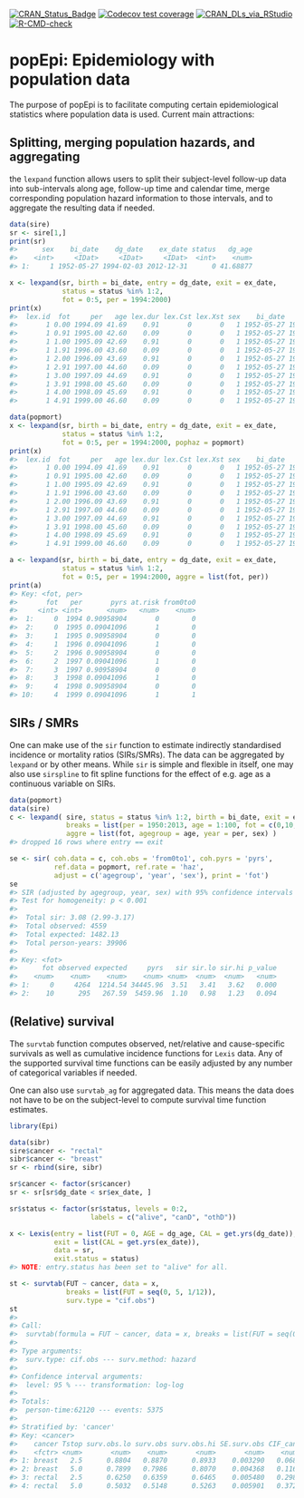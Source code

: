 [![CRAN_Status_Badge](https://www.r-pkg.org/badges/version/popEpi)](https://cran.r-project.org/package=popEpi)
[![Codecov test
coverage](https://codecov.io/gh/FinnishCancerRegistry/popEpi/branch/master/graph/badge.svg)](https://app.codecov.io/gh/FinnishCancerRegistry/popEpi?branch=master)
[![CRAN_DLs_via_RStudio](https://cranlogs.r-pkg.org/badges/popEpi)](https://cran.r-project.org/package=popEpi)
[![R-CMD-check](https://github.com/FinnishCancerRegistry/popEpi/actions/workflows/R-CMD-check.yaml/badge.svg)](https://github.com/FinnishCancerRegistry/popEpi/actions/workflows/R-CMD-check.yaml)

# popEpi: Epidemiology with population data

The purpose of popEpi is to facilitate computing certain epidemiological
statistics where population data is used. Current main attractions:

## Splitting, merging population hazards, and aggregating

the `lexpand` function allows users to split their subject-level
follow-up data into sub-intervals along age, follow-up time and calendar
time, merge corresponding population hazard information to those
intervals, and to aggregate the resulting data if needed.

``` r
data(sire)
sr <- sire[1,]
print(sr)
#>      sex    bi_date    dg_date    ex_date status   dg_age
#>    <int>     <IDat>     <IDat>     <IDat>  <int>    <num>
#> 1:     1 1952-05-27 1994-02-03 2012-12-31      0 41.68877
```

``` r
x <- lexpand(sr, birth = bi_date, entry = dg_date, exit = ex_date,
             status = status %in% 1:2, 
             fot = 0:5, per = 1994:2000)
print(x)
#>  lex.id  fot     per   age lex.dur lex.Cst lex.Xst sex    bi_date    dg_date    ex_date status dg_age
#>       1 0.00 1994.09 41.69    0.91       0       0   1 1952-05-27 1994-02-03 2012-12-31      0  41.69
#>       1 0.91 1995.00 42.60    0.09       0       0   1 1952-05-27 1994-02-03 2012-12-31      0  41.69
#>       1 1.00 1995.09 42.69    0.91       0       0   1 1952-05-27 1994-02-03 2012-12-31      0  41.69
#>       1 1.91 1996.00 43.60    0.09       0       0   1 1952-05-27 1994-02-03 2012-12-31      0  41.69
#>       1 2.00 1996.09 43.69    0.91       0       0   1 1952-05-27 1994-02-03 2012-12-31      0  41.69
#>       1 2.91 1997.00 44.60    0.09       0       0   1 1952-05-27 1994-02-03 2012-12-31      0  41.69
#>       1 3.00 1997.09 44.69    0.91       0       0   1 1952-05-27 1994-02-03 2012-12-31      0  41.69
#>       1 3.91 1998.00 45.60    0.09       0       0   1 1952-05-27 1994-02-03 2012-12-31      0  41.69
#>       1 4.00 1998.09 45.69    0.91       0       0   1 1952-05-27 1994-02-03 2012-12-31      0  41.69
#>       1 4.91 1999.00 46.60    0.09       0       0   1 1952-05-27 1994-02-03 2012-12-31      0  41.69
```

``` r
data(popmort)
x <- lexpand(sr, birth = bi_date, entry = dg_date, exit = ex_date,
             status = status %in% 1:2, 
             fot = 0:5, per = 1994:2000, pophaz = popmort)
print(x)
#>  lex.id  fot     per   age lex.dur lex.Cst lex.Xst sex    bi_date    dg_date    ex_date status dg_age pop.haz   pp
#>       1 0.00 1994.09 41.69    0.91       0       0   1 1952-05-27 1994-02-03 2012-12-31      0  41.69       0 1.00
#>       1 0.91 1995.00 42.60    0.09       0       0   1 1952-05-27 1994-02-03 2012-12-31      0  41.69       0 1.00
#>       1 1.00 1995.09 42.69    0.91       0       0   1 1952-05-27 1994-02-03 2012-12-31      0  41.69       0 1.00
#>       1 1.91 1996.00 43.60    0.09       0       0   1 1952-05-27 1994-02-03 2012-12-31      0  41.69       0 1.00
#>       1 2.00 1996.09 43.69    0.91       0       0   1 1952-05-27 1994-02-03 2012-12-31      0  41.69       0 1.00
#>       1 2.91 1997.00 44.60    0.09       0       0   1 1952-05-27 1994-02-03 2012-12-31      0  41.69       0 1.00
#>       1 3.00 1997.09 44.69    0.91       0       0   1 1952-05-27 1994-02-03 2012-12-31      0  41.69       0 1.01
#>       1 3.91 1998.00 45.60    0.09       0       0   1 1952-05-27 1994-02-03 2012-12-31      0  41.69       0 1.01
#>       1 4.00 1998.09 45.69    0.91       0       0   1 1952-05-27 1994-02-03 2012-12-31      0  41.69       0 1.01
#>       1 4.91 1999.00 46.60    0.09       0       0   1 1952-05-27 1994-02-03 2012-12-31      0  41.69       0 1.01
```

``` r
a <- lexpand(sr, birth = bi_date, entry = dg_date, exit = ex_date,
             status = status %in% 1:2,
             fot = 0:5, per = 1994:2000, aggre = list(fot, per))
print(a)
#> Key: <fot, per>
#>       fot   per       pyrs at.risk from0to0
#>     <int> <int>      <num>   <num>    <num>
#>  1:     0  1994 0.90958904       0        0
#>  2:     0  1995 0.09041096       1        0
#>  3:     1  1995 0.90958904       0        0
#>  4:     1  1996 0.09041096       1        0
#>  5:     2  1996 0.90958904       0        0
#>  6:     2  1997 0.09041096       1        0
#>  7:     3  1997 0.90958904       0        0
#>  8:     3  1998 0.09041096       1        0
#>  9:     4  1998 0.90958904       0        0
#> 10:     4  1999 0.09041096       1        1
```

## SIRs / SMRs

One can make use of the `sir` function to estimate indirectly
standardised incidence or mortality ratios (SIRs/SMRs). The data can be
aggregated by `lexpand` or by other means. While `sir` is simple and
flexible in itself, one may also use `sirspline` to fit spline functions
for the effect of e.g. age as a continuous variable on SIRs.

``` r
data(popmort)
data(sire)
c <- lexpand( sire, status = status %in% 1:2, birth = bi_date, exit = ex_date, entry = dg_date,
              breaks = list(per = 1950:2013, age = 1:100, fot = c(0,10,20,Inf)), 
              aggre = list(fot, agegroup = age, year = per, sex) )
#> dropped 16 rows where entry == exit

se <- sir( coh.data = c, coh.obs = 'from0to1', coh.pyrs = 'pyrs', 
           ref.data = popmort, ref.rate = 'haz', 
           adjust = c('agegroup', 'year', 'sex'), print = 'fot')
se
#> SIR (adjusted by agegroup, year, sex) with 95% confidence intervals (profile) 
#> Test for homogeneity: p < 0.001 
#> 
#>  Total sir: 3.08 (2.99-3.17)
#>  Total observed: 4559
#>  Total expected: 1482.13
#>  Total person-years: 39906 
#> 
#> Key: <fot>
#>      fot observed expected     pyrs   sir sir.lo sir.hi p_value
#>    <num>    <num>    <num>    <num> <num>  <num>  <num>   <num>
#> 1:     0     4264  1214.54 34445.96  3.51   3.41   3.62   0.000
#> 2:    10      295   267.59  5459.96  1.10   0.98   1.23   0.094
```

## (Relative) survival

The `survtab` function computes observed, net/relative and
cause-specific survivals as well as cumulative incidence functions for
`Lexis` data. Any of the supported survival time functions can be easily
adjusted by any number of categorical variables if needed.

One can also use `survtab_ag` for aggregated data. This means the data
does not have to be on the subject-level to compute survival time
function estimates.

``` r
library(Epi)

data(sibr)
sire$cancer <- "rectal"
sibr$cancer <- "breast"
sr <- rbind(sire, sibr)

sr$cancer <- factor(sr$cancer)
sr <- sr[sr$dg_date < sr$ex_date, ]

sr$status <- factor(sr$status, levels = 0:2, 
                    labels = c("alive", "canD", "othD"))

x <- Lexis(entry = list(FUT = 0, AGE = dg_age, CAL = get.yrs(dg_date)), 
           exit = list(CAL = get.yrs(ex_date)), 
           data = sr,
           exit.status = status)
#> NOTE: entry.status has been set to "alive" for all.

st <- survtab(FUT ~ cancer, data = x,
              breaks = list(FUT = seq(0, 5, 1/12)),
              surv.type = "cif.obs")
st
#> 
#> Call: 
#>  survtab(formula = FUT ~ cancer, data = x, breaks = list(FUT = seq(0, 5, 1/12)), surv.type = "cif.obs") 
#> 
#> Type arguments: 
#>  surv.type: cif.obs --- surv.method: hazard
#>  
#> Confidence interval arguments: 
#>  level: 95 % --- transformation: log-log
#>  
#> Totals:
#>  person-time:62120 --- events: 5375
#>  
#> Stratified by: 'cancer'
#> Key: <cancer>
#>    cancer Tstop surv.obs.lo surv.obs surv.obs.hi SE.surv.obs CIF_canD CIF_othD
#>    <fctr> <num>       <num>    <num>       <num>       <num>    <num>    <num>
#> 1: breast   2.5      0.8804   0.8870      0.8933    0.003290   0.0687   0.0442
#> 2: breast   5.0      0.7899   0.7986      0.8070    0.004368   0.1162   0.0852
#> 3: rectal   2.5      0.6250   0.6359      0.6465    0.005480   0.2981   0.0660
#> 4: rectal   5.0      0.5032   0.5148      0.5263    0.005901   0.3727   0.1125
```
